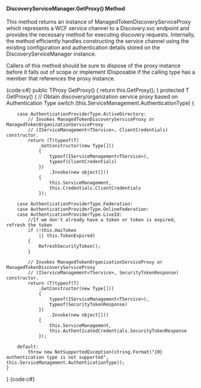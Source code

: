 #### DiscoveryServiceManager.GetProxy() Method

This method returns an instance of ManagedTokenDiscoveryServiceProxy which represents a WCF service channel to a Discovery.svc endpoint and provides the necessary method for executing discovery requests.  Internally, the method efficiently handles constructing the service channel using the existing configuration and authentication details stored on the DiscoveryServiceManager instance.

Callers of this method should be sure to dispose of the proxy instance before it falls out of scope or implement IDisposable if the calling type has a member that references the proxy instance.

{code:c#}
public TProxy GetProxy()
{
    return this.GetProxy<TProxy>();
}
protected T GetProxy<T>()
{
    // Obtain discovery/organization service proxy based on Authentication Type
    switch (this.ServiceManagement.AuthenticationType)
    {

        case AuthenticationProviderType.ActiveDirectory:
            // Invokes ManagedTokenDiscoveryServiceProxy or ManagedTokenOrganizationServiceProxy 
            // (IServiceManagement<TService>, ClientCredentials) constructor.
            return (T)typeof(T)
                .GetConstructor(new Type[]() 
                { 
                    typeof(IServiceManagement<TService>), 
                    typeof(ClientCredentials)
                })
                    .Invoke(new object[]() 
                { 
                    this.ServiceManagement, 
                    this.Credentials.ClientCredentials  
                });

        case AuthenticationProviderType.Federation:
        case AuthenticationProviderType.OnlineFederation:
        case AuthenticationProviderType.LiveId:
            //If we don't already have a token or token is expired, refresh the token
            if (!this.HasToken
                || this.TokenExpired)
            {
                RefreshSecurityToken();
            }

            // Invokes ManagedTokenOrganizationServiceProxy or ManagedTokenDiscoveryServiceProxy 
            // (IServiceManagement<TService>, SecurityTokenResponse) constructor.
            return (T)typeof(T)
                .GetConstructor(new Type[]() 
                { 
                    typeof(IServiceManagement<TService>), 
                    typeof(SecurityTokenResponse) 
                })
                    .Invoke(new object[]() 
                { 
                    this.ServiceManagement, 
                    this.AuthenticatedCredentials.SecurityTokenResponse 
                });
                
        default:                    
            throw new NotSupportedException(string.Format("{0} authentication type is not supported", this.ServiceManagement.AuthenticationType));
    }
}
{code:c#}